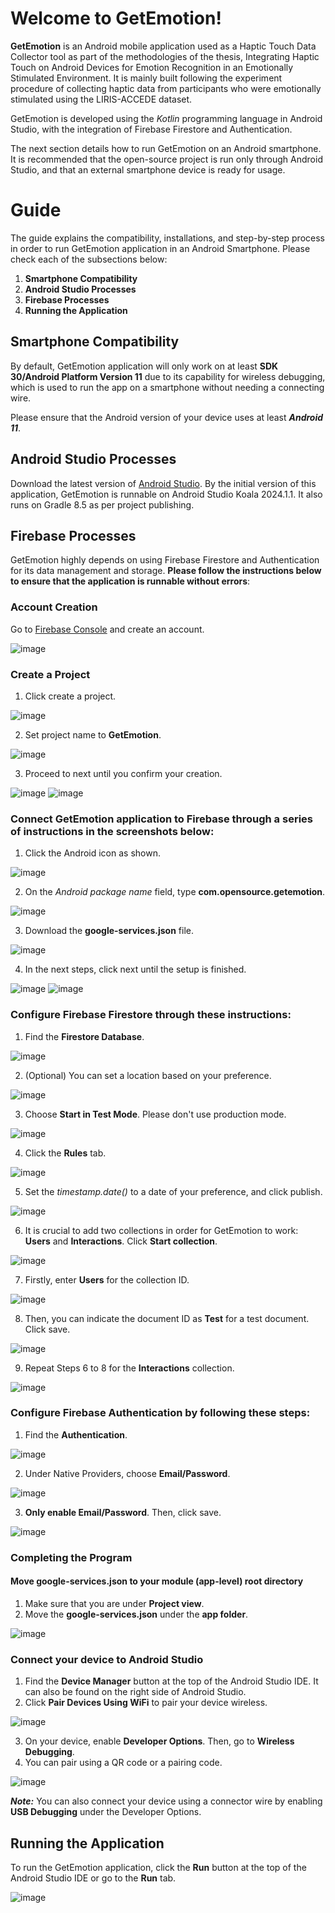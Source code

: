 # Welcome to GetEmotion!

**GetEmotion** is an Android mobile application used as a Haptic Touch Data Collector tool as part of the methodologies of the thesis, Integrating Haptic Touch on Android Devices for Emotion Recognition in an Emotionally Stimulated Environment. It is mainly built following the experiment procedure of collecting haptic data from participants who were emotionally stimulated using the LIRIS-ACCEDE dataset. 

GetEmotion is developed using the *Kotlin* programming language in Android Studio, with the integration of Firebase Firestore and Authentication. 

The next section details how to run GetEmotion on an Android smartphone. It is recommended that the open-source project is run only through Android Studio, and that an external smartphone device is ready for usage.

# Guide
The guide explains the compatibility, installations, and step-by-step process in order to run GetEmotion application in an Android Smartphone. Please check each of the subsections below:

 1. **Smartphone Compatibility**
 2. **Android Studio Processes**
 3. **Firebase Processes**
 4. **Running the Application**

## Smartphone Compatibility
By default, GetEmotion application will only work on at least **SDK 30/Android Platform Version 11** due to its capability for wireless debugging, which is used to run the app on a smartphone without needing a connecting wire. 

Please ensure that the Android version of your device uses at least ***Android 11***.

## Android Studio Processes
Download the latest version of [Android Studio](https://developer.android.com/studio). By the initial version of this application, GetEmotion is runnable on Android Studio Koala 2024.1.1. It also runs on Gradle 8.5 as per project publishing.


## Firebase Processes
GetEmotion highly depends on using Firebase Firestore and Authentication for its data management and storage. **Please follow the instructions below to ensure that the application is runnable without errors**:


### Account Creation

Go to [Firebase Console](https://console.firebase.google.com/) and create an account.

![image](https://github.com/user-attachments/assets/32f75d39-cd47-4829-99bc-398b4190e239)

### Create a Project

1. Click create a project.

![image](https://github.com/user-attachments/assets/19c88eb7-d589-4cbd-9796-b60bbe34451c)

2. Set project name to **GetEmotion**.
   
![image](https://github.com/user-attachments/assets/a04942ff-ef03-4d4b-ad7f-e5fe437b5515)

3. Proceed to next until you confirm your creation.
   
![image](https://github.com/user-attachments/assets/4e25443f-3506-4a62-ae75-951847b6979a)
![image](https://github.com/user-attachments/assets/c3cb053e-345f-4b9f-91a5-669469ce6129)


### Connect GetEmotion application to Firebase through a series of instructions in the screenshots below:

1. Click the Android icon as shown.
   
![image](https://github.com/user-attachments/assets/47f34373-14b4-4164-815e-a4b80fd6765a)

2. On the *Android package name* field, type **com.opensource.getemotion**.
   
![image](https://github.com/user-attachments/assets/4a14ab51-1ff4-451f-8f61-5665274aacef)

3. Download the **google-services.json** file.
   
![image](https://github.com/user-attachments/assets/9646d591-98ed-4aba-8ac3-7097f71c867b)

4. In the next steps, click next until the setup is finished.
   
![image](https://github.com/user-attachments/assets/683f3488-00e3-476b-8e17-f0d3012f1c50)
![image](https://github.com/user-attachments/assets/a365fc7f-cfc9-44c6-bbbf-472d651f65ec)


### Configure Firebase Firestore through these instructions:

1. Find the **Firestore Database**.
   
![image](https://github.com/user-attachments/assets/e17216d8-fd96-49b4-8ef1-604109d66ff8)

2. (Optional) You can set a location based on your preference.
   
![image](https://github.com/user-attachments/assets/c8091eee-c044-4cbb-8202-b82947b0be21)

3. Choose **Start in Test Mode**. Please don't use production mode.
   
![image](https://github.com/user-attachments/assets/e1314dc6-2c41-430a-9cf3-3a20a321c511)

4. Click the **Rules** tab.
   
![image](https://github.com/user-attachments/assets/205a70cb-c3ac-4be0-b9c2-078ee00a26b6)

5. Set the *timestamp.date()* to a date of your preference, and click publish.
   
![image](https://github.com/user-attachments/assets/28e5c260-073e-4d10-a365-272eba778cd5)

6. It is crucial to add two collections in order for GetEmotion to work: **Users** and **Interactions**. Click **Start collection**.
   
![image](https://github.com/user-attachments/assets/2c1febc2-ede0-43eb-a0c8-885f108213ff)

7. Firstly, enter **Users** for the collection ID.
    
![image](https://github.com/user-attachments/assets/8cdc4e1e-fcb8-4f39-8f90-f084cd6522d0)

8. Then, you can indicate the document ID as **Test** for a test document. Click save.
    
![image](https://github.com/user-attachments/assets/327e427e-a4fa-4ff6-b425-ef6ae00ca171)

9. Repeat Steps 6 to 8 for the **Interactions** collection.
    
![image](https://github.com/user-attachments/assets/56cf2535-165b-4b17-be48-ec6fcc850bf0)


### Configure Firebase Authentication by following these steps:

1. Find the **Authentication**.

![image](https://github.com/user-attachments/assets/541dd8b8-9bd7-4351-8eae-4adbb12db192)

2. Under Native Providers, choose **Email/Password**.
   
![image](https://github.com/user-attachments/assets/ccf8ac4e-ab23-4873-a57e-b994a84a98ce)

3. **Only enable Email/Password**. Then, click save.

![image](https://github.com/user-attachments/assets/6a8e8d95-3c1e-4eee-b505-017c40b02f2d)


### Completing the Program

#### Move **google-services.json** to your module (app-level) root directory

1. Make sure that you are under **Project view**.
2. Move the **google-services.json** under the **app folder**. 

![image](https://github.com/user-attachments/assets/7461f621-7c19-4db1-8f75-1720633bad88)

### Connect your device to Android Studio

1. Find the **Device Manager** button at the top of the Android Studio IDE. It can also be found on the right side of Android Studio.
2. Click **Pair Devices Using WiFi** to pair your device wireless.
   
![image](https://github.com/user-attachments/assets/16fd39b4-c08f-4f99-82b3-826e7522a5d1)

3. On your device, enable **Developer Options**. Then, go to **Wireless Debugging**.
4. You can pair using a QR code or a pairing code.
   
![image](https://github.com/user-attachments/assets/cc74cc36-f1de-43b3-9da3-8ec40379d4ca)

***Note:*** You can also connect your device using a connector wire by enabling **USB Debugging** under the Developer Options.

## Running the Application

To run the GetEmotion application, click the **Run** button at the top of the Android Studio IDE or go to the **Run** tab. 

![image](https://github.com/user-attachments/assets/df8b5bfe-5f76-4836-948a-d01d049c1e5d)


